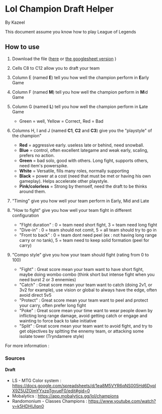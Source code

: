 # Lol Champion Draft Helper

By Kazeel

This document assume you know how to play League of Legends

## How to use
1. Download the file ([here](https://github.com/Kazeel/lol_champion_draft_helper/archive/refs/heads/main.zip) or [the googlesheet version](https://docs.google.com/spreadsheets/d/1QZ7Ge03MlYqUtDyqGxI6tF8feY4Jr3Bto-K-06pfMyQ/edit?usp=sharing) )

2. Cells C8 to C12 allow you to draft your team

3. Column E (named **E**) tell you how well the champion perform in **E**arly Game
4. Column F (named **M**) tell you how well the champion perform in **M**id Game
5. Column G (named **L**) tell you how well the champion perform in **L**ate Game
    * Green = well, Yellow = Correct, Red = Bad 

6. Columns H, I and J (named **C1**, **C2** and **C3**) give you the "playstyle" of the champion"
    * **Red** = aggressive early. useless late or behind, need snowball.
    * **Blue** = control, often excellent lategame and weak early, scaling, prefers no action.
    * **Green** = bad solo, good with others. Long fight, supports others, need item's powerspike.
    * **White** = Versatile, fills many roles, normally supporting
    * **Black** = power at a cost (need that must be met or having his own gameplay). Helps accelerate other playstyle. 
    * **Pink/colorless** = Strong by themself, need the draft to be thinks around them.

7. "Timing" give you how well your team perform in Early, Mid and Late

8. "How to fight" give you how well your team fight in different configuration 
    - "FIght duration" : 0 = team need short fight, 3 = team need long fight
    - "Dive-in" : 0 = team should not comit, 5 = all team should try to go in
    - "Front to back" : 0 = team dont need peel (ex : not having long range carry or no tank), 5 = team need to keep solid formation (peel for carry)

9. "Compo style" give you how your team should fight (rating from 0 to 100)
    - "Fight" : Great score mean your team want to have short fight, maybe doing wombo combo (think short but intense fight when you need burst 2 or 3 ennemies)
    - "Catch" : Great score mean your team want to catch (doing 2v1, or 3v2 for example), use vision or global to always have the edge, often avoid direct 5v5
    - "Protect" : Great score mean your team want to peel and protect your carry, often prefer long fight
    - "Poke" : Great score mean your time want to wear people down by inflicting long range damage, avoid getting catch or engage and wainting to force back to take initiative
    - "Split" : Great score mean your team want to avoid fight, and try to get objectives by spltting the ennemy team, or attacking some isolate tower (Tryndamere style)

For more information : 

### Sources
#### Draft
* LS - MTG Color system : https://docs.google.com/spreadsheets/d/1ea8M5VYR6qNS005Hd6DyplX9Z5UZOjmYYxzpTgyueF0/edit#gid=0
* Mobalytics : https://app.mobalytics.gg/lol/champions
* Randomonium - Classes Champions : https://www.youtube.com/watch?v=k5HDHIJIqn0

